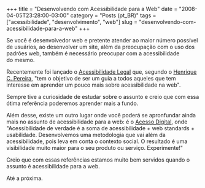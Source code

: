 +++
title = "Desenvolvendo com Acessibilidade para a Web"
date = "2008-04-05T23:28:00-03:00"
category = "Posts (pt_BR)"
tags = ["acessibilidade", "desenvolvimento", "web"]
slug = "desenvolvendo-com-acessibilidade-para-a-web"
+++

Se você é desenvolvedor web e pretente atender ao maior número possível de
usuários, ao desenvolver um site, além da preocupação com o uso dos padrões
web, também é necessário preocupar com a acessibilidade do mesmo.

Recentemente foi lançado o [Acessibilidade
Legal](http://www.acessibilidadelegal.com) que, segundo o [Henrique C.
Pereira](http://revolucao.etc.br/archives/acessibilidade-legal/), "tem o
objetivo de ser um guia a todos aqueles que tem interesse em aprender um pouco
mais sobre acessibilidade na web".

Sempre tive a curiosidade de estudar sobre o assunto e creio que com essa ótima
referência poderemos aprender mais a fundo.

Além desse, existe um outro lugar onde você poderá se apronfundar ainda mais no
assunto de acessibilidade para a web: é o [Acesso
Digital](http://acessodigital.net), onde "Acessibilidade de verdade é a soma de
acessibilidade + web standards + usabilidade. Desenvolvemos uma metodologia que
vai além da acessibilidade, pois leva em conta o contexto social. O resultado é
uma visibilidade muito maior para o seu produto ou serviço. Experimente!"

Creio que com essas referências estamos muito bem servidos quando o assunto é
acessibilidade para a web.

Até a próxima.
